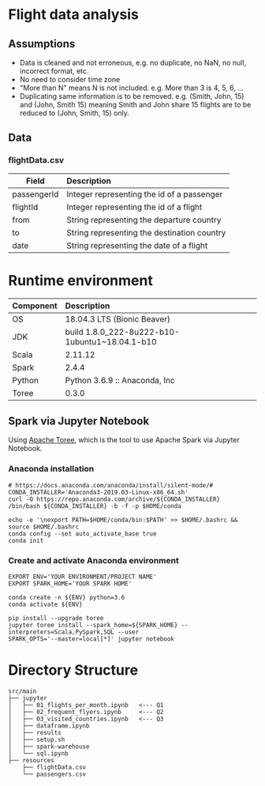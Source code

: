# Flight data analysis

## Assumptions
* Data is cleaned and not erroneous, e.g. no duplicate, no NaN, no null, incorrect format, etc.
* No need to consider time zone
* "More than N" means N is not included. e.g. More than 3 is 4, 5, 6, ...
* Duplicating same information is to be removed. e.g. (Smith, John, 15) and (John, Smith 15) meaning Smith and John share 15 flights are to be reduced to (John, Smith, 15) only.

## Data
### flightData.csv

|     Field    | Description | 
| -------------|:-------------| 
| passengerId | Integer representing the id of a passenger | 
| flightId |Integer representing the id of a flight | 
| from | String representing the departure country | 
| to   | String representing the destination country | 
| date | String representing the date of a flight | 

# Runtime environment

|   Component    | Description | 
| -------------|:-------------| 
| OS | 18.04.3 LTS (Bionic Beaver) | 
| JDK | build 1.8.0_222-8u222-b10-1ubuntu1~18.04.1-b10 | 
| Scala | 2.11.12 |
| Spark | 2.4.4 | 
| Python | Python 3.6.9 :: Anaconda, Inc|
| Toree | 0.3.0 |


## Spark via Jupyter Notebook

Using [Apache Toree](https://toree.apache.org/), which is the tool to use Apache Spark via Jupyter Notebook.

### Anaconda installation

```
# https://docs.anaconda.com/anaconda/install/silent-mode/#
CONDA_INSTALLER='Anaconda3-2019.03-Linux-x86_64.sh'
curl -O https://repo.anaconda.com/archive/${CONDA_INSTALLER}
/bin/bash ${CONDA_INSTALLER} -b -f -p $HOME/conda
 
echo -e '\nexport PATH=$HOME/conda/bin:$PATH' >> $HOME/.bashrc && source $HOME/.bashrc
conda config --set auto_activate_base true
conda init
``` 

### Create and activate Anaconda environment
```aidl
EXPORT ENV='YOUR ENVIRONMENT/PROJECT NAME'
EXPORT SPARK_HOME='YOUR SPARK HOME'

conda create -n ${ENV} python=3.6
conda activate ${ENV}
 
pip install --upgrade toree
jupyter toree install --spark_home=${SPARK_HOME} --interpreters=Scala,PySpark,SQL --user
SPARK_OPTS='--master=local[*]' jupyter notebook
```



# Directory Structure

```
src/main
├── jupyter
│   ├── 01_flights_per_month.ipynb   <--- Q1 
│   ├── 02_frequent_flyers.ipynb     <--- Q2
│   ├── 03_visited_countries.ipynb   <--- Q3
│   ├── dataframe.ipynb
│   ├── results
│   ├── setup.sh
│   ├── spark-warehouse
│   └── sql.ipynb
├── resources
    ├── flightData.csv
    └── passengers.csv
```